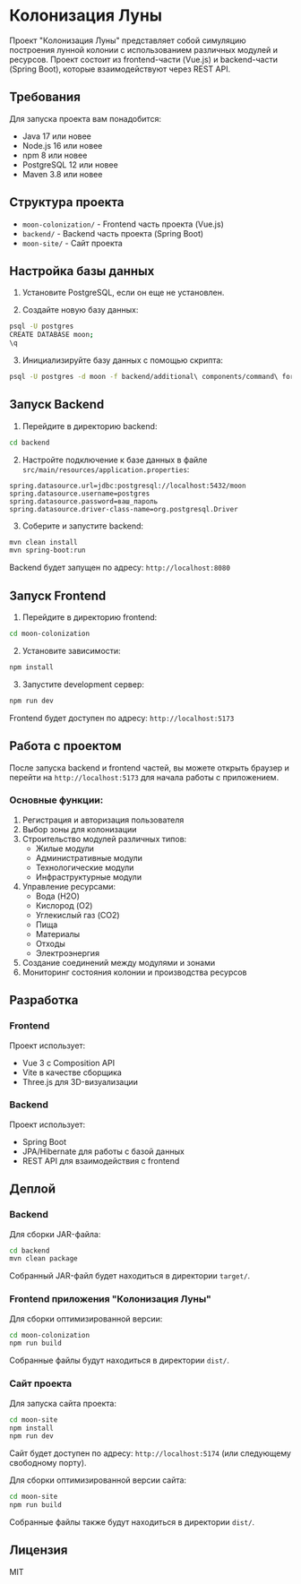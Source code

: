 # Колонизация Луны

Проект "Колонизация Луны" представляет собой симуляцию построения лунной колонии с использованием различных модулей и ресурсов. Проект состоит из frontend-части (Vue.js) и backend-части (Spring Boot), которые взаимодействуют через REST API.

## Требования

Для запуска проекта вам понадобится:

- Java 17 или новее
- Node.js 16 или новее
- npm 8 или новее
- PostgreSQL 12 или новее
- Maven 3.8 или новее

## Структура проекта

- `moon-colonization/` - Frontend часть проекта (Vue.js)
- `backend/` - Backend часть проекта (Spring Boot)
- `moon-site/` - Сайт проекта

## Настройка базы данных

1. Установите PostgreSQL, если он еще не установлен.

2. Создайте новую базу данных:

```sh
psql -U postgres
CREATE DATABASE moon;
\q
```

3. Инициализируйте базу данных с помощью скрипта:

```sh
psql -U postgres -d moon -f backend/additional\ components/command\ for\ sql/init.sql
```

## Запуск Backend

1. Перейдите в директорию backend:

```sh
cd backend
```

2. Настройте подключение к базе данных в файле `src/main/resources/application.properties`:

```properties
spring.datasource.url=jdbc:postgresql://localhost:5432/moon
spring.datasource.username=postgres
spring.datasource.password=ваш_пароль
spring.datasource.driver-class-name=org.postgresql.Driver
```

3. Соберите и запустите backend:

```sh
mvn clean install
mvn spring-boot:run
```

Backend будет запущен по адресу: `http://localhost:8080`

## Запуск Frontend

1. Перейдите в директорию frontend:

```sh
cd moon-colonization
```

2. Установите зависимости:

```sh
npm install
```

3. Запустите development сервер:

```sh
npm run dev
```

Frontend будет доступен по адресу: `http://localhost:5173`

## Работа с проектом

После запуска backend и frontend частей, вы можете открыть браузер и перейти на `http://localhost:5173` для начала работы с приложением.

### Основные функции:

1. Регистрация и авторизация пользователя
2. Выбор зоны для колонизации
3. Строительство модулей различных типов:
   - Жилые модули
   - Административные модули
   - Технологические модули
   - Инфраструктурные модули
4. Управление ресурсами:
   - Вода (H2O)
   - Кислород (O2)
   - Углекислый газ (CO2)
   - Пища
   - Материалы
   - Отходы
   - Электроэнергия
5. Создание соединений между модулями и зонами
6. Мониторинг состояния колонии и производства ресурсов

## Разработка

### Frontend

Проект использует:
- Vue 3 с Composition API
- Vite в качестве сборщика
- Three.js для 3D-визуализации

### Backend

Проект использует:
- Spring Boot
- JPA/Hibernate для работы с базой данных
- REST API для взаимодействия с frontend

## Деплой

### Backend

Для сборки JAR-файла:

```sh
cd backend
mvn clean package
```

Собранный JAR-файл будет находиться в директории `target/`.

### Frontend приложения "Колонизация Луны"

Для сборки оптимизированной версии:

```sh
cd moon-colonization
npm run build
```

Собранные файлы будут находиться в директории `dist/`.

### Сайт проекта

Для запуска сайта проекта:

```sh
cd moon-site
npm install
npm run dev
```

Сайт будет доступен по адресу: `http://localhost:5174` (или следующему свободному порту).

Для сборки оптимизированной версии сайта:

```sh
cd moon-site
npm run build
```

Собранные файлы также будут находиться в директории `dist/`.

## Лицензия

MIT
